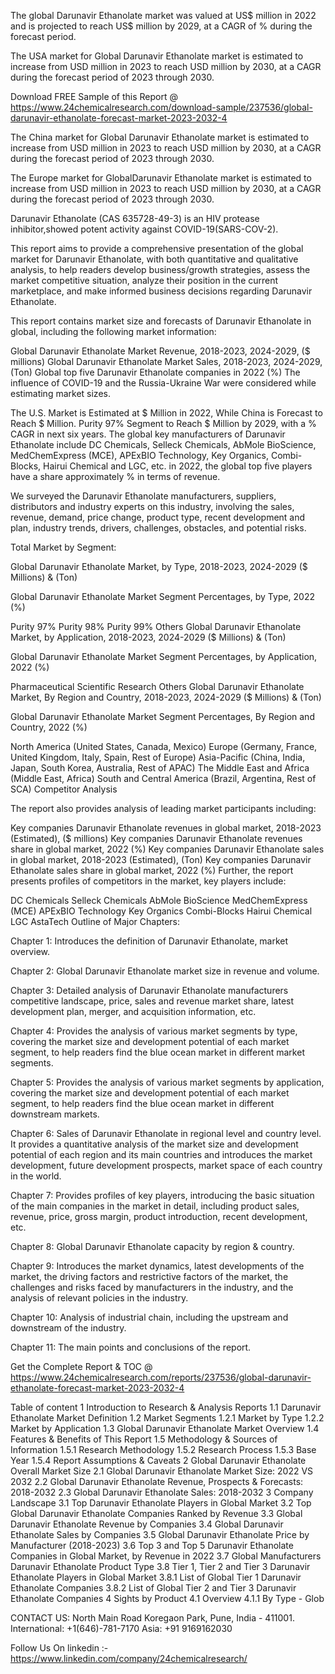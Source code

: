 The global Darunavir Ethanolate market was valued at US$ million in 2022 and is projected to reach US$ million by 2029, at a CAGR of % during the forecast period.

The USA market for Global Darunavir Ethanolate market is estimated to increase from USD million in 2023 to reach USD million by 2030, at a CAGR during the forecast period of 2023 through 2030.

Download FREE Sample of this Report @ https://www.24chemicalresearch.com/download-sample/237536/global-darunavir-ethanolate-forecast-market-2023-2032-4

The China market for Global Darunavir Ethanolate market is estimated to increase from USD million in 2023 to reach USD million by 2030, at a CAGR during the forecast period of 2023 through 2030.

The Europe market for GlobalDarunavir Ethanolate market is estimated to increase from USD million in 2023 to reach USD million by 2030, at a CAGR during the forecast period of 2023 through 2030.

Darunavir Ethanolate (CAS 635728-49-3) is an HIV protease inhibitor,showed potent activity against COVID-19(SARS-COV-2).

This report aims to provide a comprehensive presentation of the global market for Darunavir Ethanolate, with both quantitative and qualitative analysis, to help readers develop business/growth strategies, assess the market competitive situation, analyze their position in the current marketplace, and make informed business decisions regarding Darunavir Ethanolate.

This report contains market size and forecasts of Darunavir Ethanolate in global, including the following market information:

Global Darunavir Ethanolate Market Revenue, 2018-2023, 2024-2029, ($ millions)
Global Darunavir Ethanolate Market Sales, 2018-2023, 2024-2029, (Ton)
Global top five Darunavir Ethanolate companies in 2022 (%)
The influence of COVID-19 and the Russia-Ukraine War were considered while estimating market sizes.

The U.S. Market is Estimated at $ Million in 2022, While China is Forecast to Reach $ Million.
Purity 97% Segment to Reach $ Million by 2029, with a % CAGR in next six years.
The global key manufacturers of Darunavir Ethanolate include DC Chemicals, Selleck Chemicals, AbMole BioScience, MedChemExpress (MCE), APExBIO Technology, Key Organics, Combi-Blocks, Hairui Chemical and LGC, etc. in 2022, the global top five players have a share approximately % in terms of revenue.

We surveyed the Darunavir Ethanolate manufacturers, suppliers, distributors and industry experts on this industry, involving the sales, revenue, demand, price change, product type, recent development and plan, industry trends, drivers, challenges, obstacles, and potential risks.

Total Market by Segment:

Global Darunavir Ethanolate Market, by Type, 2018-2023, 2024-2029 ($ Millions) & (Ton)

Global Darunavir Ethanolate Market Segment Percentages, by Type, 2022 (%)

Purity 97%
Purity 98%
Purity 99%
Others
Global Darunavir Ethanolate Market, by Application, 2018-2023, 2024-2029 ($ Millions) & (Ton)

Global Darunavir Ethanolate Market Segment Percentages, by Application, 2022 (%)

Pharmaceutical
Scientific Research
Others
Global Darunavir Ethanolate Market, By Region and Country, 2018-2023, 2024-2029 ($ Millions) & (Ton)

Global Darunavir Ethanolate Market Segment Percentages, By Region and Country, 2022 (%)

North America (United States, Canada, Mexico)
Europe (Germany, France, United Kingdom, Italy, Spain, Rest of Europe)
Asia-Pacific (China, India, Japan, South Korea, Australia, Rest of APAC)
The Middle East and Africa (Middle East, Africa)
South and Central America (Brazil, Argentina, Rest of SCA)
Competitor Analysis

The report also provides analysis of leading market participants including:

Key companies Darunavir Ethanolate revenues in global market, 2018-2023 (Estimated), ($ millions)
Key companies Darunavir Ethanolate revenues share in global market, 2022 (%)
Key companies Darunavir Ethanolate sales in global market, 2018-2023 (Estimated), (Ton)
Key companies Darunavir Ethanolate sales share in global market, 2022 (%)
Further, the report presents profiles of competitors in the market, key players include:

DC Chemicals
Selleck Chemicals
AbMole BioScience
MedChemExpress (MCE)
APExBIO Technology
Key Organics
Combi-Blocks
Hairui Chemical
LGC
AstaTech
Outline of Major Chapters:

Chapter 1: Introduces the definition of Darunavir Ethanolate, market overview.

Chapter 2: Global Darunavir Ethanolate market size in revenue and volume.

Chapter 3: Detailed analysis of Darunavir Ethanolate manufacturers competitive landscape, price, sales and revenue market share, latest development plan, merger, and acquisition information, etc.

Chapter 4: Provides the analysis of various market segments by type, covering the market size and development potential of each market segment, to help readers find the blue ocean market in different market segments.

Chapter 5: Provides the analysis of various market segments by application, covering the market size and development potential of each market segment, to help readers find the blue ocean market in different downstream markets.

Chapter 6: Sales of Darunavir Ethanolate in regional level and country level. It provides a quantitative analysis of the market size and development potential of each region and its main countries and introduces the market development, future development prospects, market space of each country in the world.

Chapter 7: Provides profiles of key players, introducing the basic situation of the main companies in the market in detail, including product sales, revenue, price, gross margin, product introduction, recent development, etc.

Chapter 8: Global Darunavir Ethanolate capacity by region & country.

Chapter 9: Introduces the market dynamics, latest developments of the market, the driving factors and restrictive factors of the market, the challenges and risks faced by manufacturers in the industry, and the analysis of relevant policies in the industry.

Chapter 10: Analysis of industrial chain, including the upstream and downstream of the industry.

Chapter 11: The main points and conclusions of the report.

Get the Complete Report & TOC @ https://www.24chemicalresearch.com/reports/237536/global-darunavir-ethanolate-forecast-market-2023-2032-4

Table of content
1 Introduction to Research & Analysis Reports
1.1 Darunavir Ethanolate Market Definition
1.2 Market Segments
1.2.1 Market by Type
1.2.2 Market by Application
1.3 Global Darunavir Ethanolate Market Overview
1.4 Features & Benefits of This Report
1.5 Methodology & Sources of Information
1.5.1 Research Methodology
1.5.2 Research Process
1.5.3 Base Year
1.5.4 Report Assumptions & Caveats
2 Global Darunavir Ethanolate Overall Market Size
2.1 Global Darunavir Ethanolate Market Size: 2022 VS 2032
2.2 Global Darunavir Ethanolate Revenue, Prospects & Forecasts: 2018-2032
2.3 Global Darunavir Ethanolate Sales: 2018-2032
3 Company Landscape
3.1 Top Darunavir Ethanolate Players in Global Market
3.2 Top Global Darunavir Ethanolate Companies Ranked by Revenue
3.3 Global Darunavir Ethanolate Revenue by Companies
3.4 Global Darunavir Ethanolate Sales by Companies
3.5 Global Darunavir Ethanolate Price by Manufacturer (2018-2023)
3.6 Top 3 and Top 5 Darunavir Ethanolate Companies in Global Market, by Revenue in 2022
3.7 Global Manufacturers Darunavir Ethanolate Product Type
3.8 Tier 1, Tier 2 and Tier 3 Darunavir Ethanolate Players in Global Market
3.8.1 List of Global Tier 1 Darunavir Ethanolate Companies
3.8.2 List of Global Tier 2 and Tier 3 Darunavir Ethanolate Companies
4 Sights by Product
4.1 Overview
4.1.1 By Type - Glob

CONTACT US:
North Main Road Koregaon Park, Pune, India - 411001.
International: +1(646)-781-7170
Asia: +91 9169162030

Follow Us On linkedin :- https://www.linkedin.com/company/24chemicalresearch/
